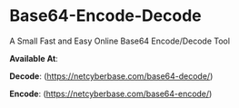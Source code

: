 # Base64-Encode-Decode

A Small Fast and Easy Online Base64 Encode/Decode Tool

**Available At**: 

**Decode**: (https://netcyberbase.com/base64-decode/)

**Encode**: (https://netcyberbase.com/base64-encode/)

